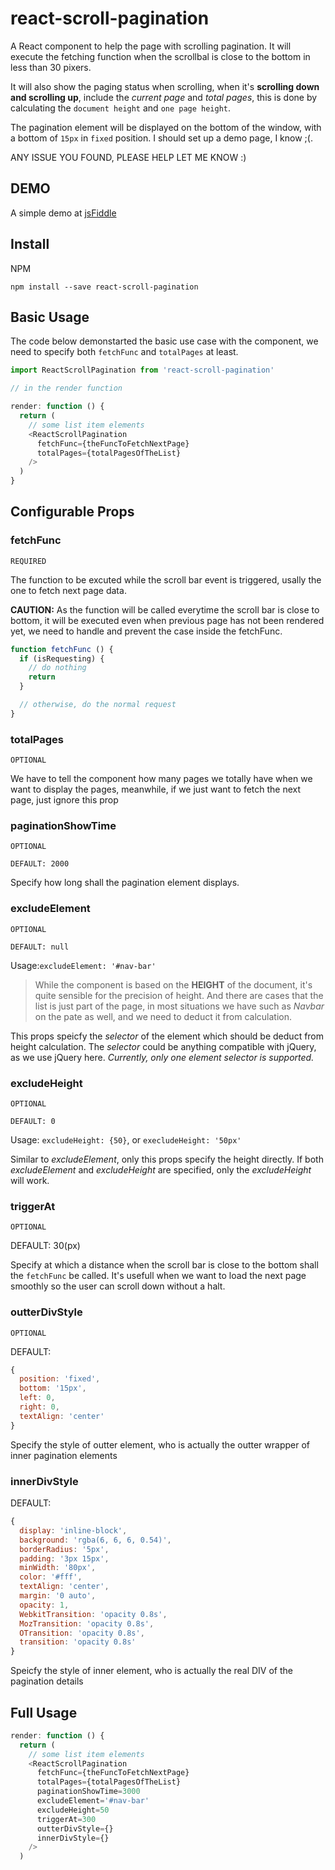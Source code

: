 # react-scroll-pagination
A React component to help the page with scrolling pagination. It will execute the fetching function when the scrollbal is close to the bottom in less than 30 pixers.

It will also show the paging status when scrolling, when it's **scrolling down and scrolling up**, include the *current page* and *total pages*, this is done by calculating the `document height` and `one page height`.

The pagination element will be displayed on the bottom of the window, with a bottom of `15px` in `fixed` position. I should set up a demo page, I know ;(.

ANY ISSUE YOU FOUND, PLEASE HELP LET ME KNOW :)

## DEMO
A simple demo at [jsFiddle](https://jsfiddle.net/nickday/f0tg0wd7/10/)

<script async src="//jsfiddle.net/nickday/f0tg0wd7/10/embed/js,html,result/"></script>

## Install
NPM

```nodejs
npm install --save react-scroll-pagination
```

## Basic Usage
The code below demonstarted the basic use case with the component, we need to specify both `fetchFunc` and `totalPages` at least.

```js
import ReactScrollPagination from 'react-scroll-pagination'

// in the render function

render: function () {
  return (
    // some list item elements
    <ReactScrollPagination
      fetchFunc={theFuncToFetchNextPage}
      totalPages={totalPagesOfTheList}
    />
  )
}

```


## Configurable Props

### fetchFunc
`REQUIRED`

The function to be excuted while the scroll bar event is triggered, usally the one to fetch next page data.

**CAUTION:**
 As the function will be called everytime the scroll bar is close to bottom, it will be executed even when previous page has not been rendered yet, we need to handle and prevent the case inside the fetchFunc.

```js
function fetchFunc () {
  if (isRequesting) {
    // do nothing
    return
  }

  // otherwise, do the normal request
}
```

### totalPages
`OPTIONAL`

We have to tell the component how many pages we totally have when we want to display the pages, meanwhile, if we just want to fetch the next page, just ignore this prop

### paginationShowTime
`OPTIONAL`

`DEFAULT: 2000`

Specify how long shall the pagination element displays.

### excludeElement
`OPTIONAL`

`DEFAULT: null`

Usage:`excludeElement: '#nav-bar'`

> While the component is based on the **HEIGHT** of the document, it's quite sensible for the precision of height. And there are cases that the list is just part of the page, in most situations we have such as *Navbar* on the pate as well, and we need to deduct it from calculation.

This props speicfy the *selector* of the element which should be deduct from height calculation. The *selector* could be anything compatible with jQuery, as we use jQuery here. *Currently, only one element selector is supported.*

### excludeHeight
`OPTIONAL`

`DEFAULT: 0`

Usage: `excludeHeight: {50}`, or `execludeHeight: '50px'`

Similar to *excludeElement*, only this props specify the height directly. If both *excludeElement* and *excludeHeight* are specified, only the *excludeHeight* will work.


### triggerAt
`OPTIONAL`

DEFAULT: 30(px)

Specify at which a distance when the scroll bar is close to the bottom shall the `fetchFunc` be called. It's usefull when we want to load the next page smoothly so the user can scroll down without a halt.

### outterDivStyle
`OPTIONAL`

DEFAULT:

```js
{
  position: 'fixed',
  bottom: '15px',
  left: 0,
  right: 0,
  textAlign: 'center'
}
```

Specify the style of outter element, who is actually the outter wrapper of inner pagination elements

### innerDivStyle
DEFAULT:

```js
{
  display: 'inline-block',
  background: 'rgba(6, 6, 6, 0.54)',
  borderRadius: '5px',
  padding: '3px 15px',
  minWidth: '80px',
  color: '#fff',
  textAlign: 'center',
  margin: '0 auto',
  opacity: 1,
  WebkitTransition: 'opacity 0.8s',
  MozTransition: 'opacity 0.8s',
  OTransition: 'opacity 0.8s',
  transition: 'opacity 0.8s'
}
```

Speicfy the style of inner element, who is actually the real DIV of the pagination details

## Full Usage

```js
render: function () {
  return (
    // some list item elements
    <ReactScrollPagination
      fetchFunc={theFuncToFetchNextPage}
      totalPages={totalPagesOfTheList}
      paginationShowTime=3000
      excludeElement='#nav-bar'
      excludeHeight=50
      triggerAt=300
      outterDivStyle={}
      innerDivStyle={}
    />
  )
```
